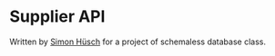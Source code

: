 # Supplier API

Written by [Simon Hüsch](mailto:simon.huesch@smail.inf.h-brs.de) for a project of schemaless database class.
